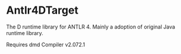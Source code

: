 # Antlr4DTarget
The D runtime library for ANTLR 4.
Mainly a adoption of original Java runtime library.

Requires dmd Compiler v2.072.1
